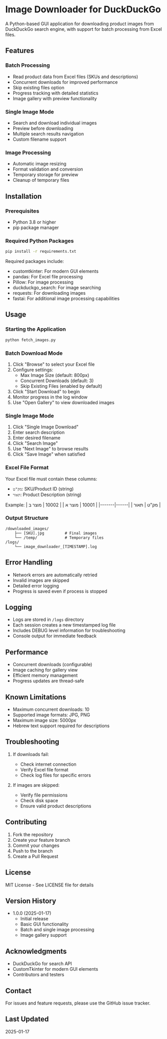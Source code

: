 # Image Downloader for DuckDuckGo

A Python-based GUI application for downloading product images from DuckDuckGo search engine, with support for batch processing from Excel files.

## Features

### Batch Processing
- Read product data from Excel files (SKUs and descriptions)
- Concurrent downloads for improved performance
- Skip existing files option
- Progress tracking with detailed statistics
- Image gallery with preview functionality

### Single Image Mode
- Search and download individual images
- Preview before downloading
- Multiple search results navigation
- Custom filename support

### Image Processing
- Automatic image resizing
- Format validation and conversion
- Temporary storage for preview
- Cleanup of temporary files

## Installation

### Prerequisites
- Python 3.8 or higher
- pip package manager

### Required Python Packages
```bash
pip install -r requirements.txt
```

Required packages include:
- customtkinter: For modern GUI elements
- pandas: For Excel file processing
- Pillow: For image processing
- duckduckgo_search: For image searching
- requests: For downloading images
- fastai: For additional image processing capabilities

## Usage

### Starting the Application
```bash
python fetch_images.py
```

### Batch Download Mode
1. Click "Browse" to select your Excel file
2. Configure settings:
   - Max Image Size (default: 800px)
   - Concurrent Downloads (default: 3)
   - Skip Existing Files (enabled by default)
3. Click "Start Download" to begin
4. Monitor progress in the log window
5. Use "Open Gallery" to view downloaded images

### Single Image Mode
1. Click "Single Image Download"
2. Enter search description
3. Enter desired filename
4. Click "Search Image"
5. Use "Next Image" to browse results
6. Click "Save Image" when satisfied

### Excel File Format
Your Excel file must contain these columns:
- `מק"ט`: SKU/Product ID (string)
- `תאור`: Product Description (string)

Example:
| מק"ט | תאור |
|------|-------|
| 10001 | מוצר א |
| 10002 | מוצר ב |

### Output Structure
```
/downloaded_images/
    ├── [SKU].jpg         # Final images
    └── /temp/            # Temporary files
/logs/
    └── image_downloader_[TIMESTAMP].log
```

## Error Handling
- Network errors are automatically retried
- Invalid images are skipped
- Detailed error logging
- Progress is saved even if process is stopped

## Logging
- Logs are stored in `/logs` directory
- Each session creates a new timestamped log file
- Includes DEBUG level information for troubleshooting
- Console output for immediate feedback

## Performance
- Concurrent downloads (configurable)
- Image caching for gallery view
- Efficient memory management
- Progress updates are thread-safe

## Known Limitations
- Maximum concurrent downloads: 10
- Supported image formats: JPG, PNG
- Maximum image size: 5000px
- Hebrew text support required for descriptions

## Troubleshooting
1. If downloads fail:
   - Check internet connection
   - Verify Excel file format
   - Check log files for specific errors
   
2. If images are skipped:
   - Verify file permissions
   - Check disk space
   - Ensure valid product descriptions

## Contributing
1. Fork the repository
2. Create your feature branch
3. Commit your changes
4. Push to the branch
5. Create a Pull Request

## License
MIT License - See LICENSE file for details

## Version History
- 1.0.0 (2025-01-17)
  - Initial release
  - Basic GUI functionality
  - Batch and single image processing
  - Image gallery support

## Acknowledgments
- DuckDuckGo for search API
- CustomTkinter for modern GUI elements
- Contributors and testers

## Contact
For issues and feature requests, please use the GitHub issue tracker.

## Last Updated
2025-01-17
